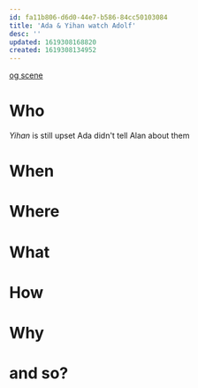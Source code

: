 ```yaml
---
id: fa11b806-d6d0-44e7-b586-84cc50103084
title: 'Ada & Yihan watch Adolf'
desc: ''
updated: 1619308168820
created: 1619308134952
---
```

[og scene](https://github.com/9ae/ace/blob/master/chapters/04.md#ada-and-yihan-tails-them)

# Who
*Yihan* is still upset Ada didn't tell Alan about them

# When

# Where

# What

# How

# Why

# and so?
